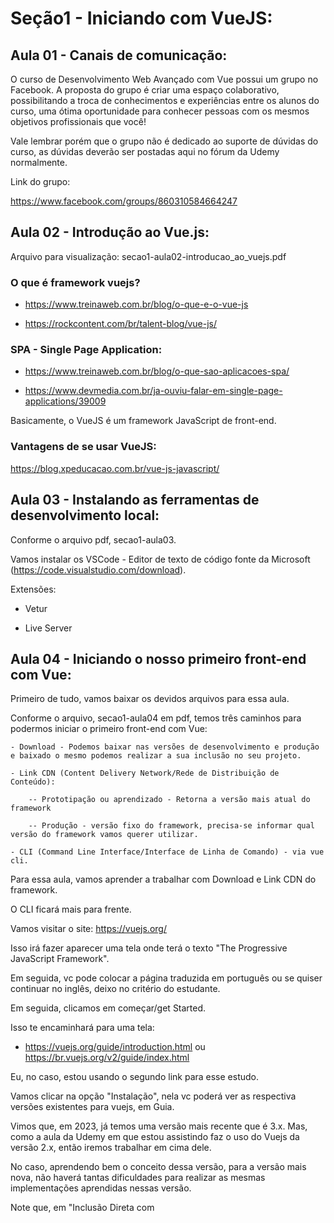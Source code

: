 # Seção1 - Iniciando com VueJS:

## Aula 01 - Canais de comunicação:
O curso de Desenvolvimento Web Avançado com Vue possui um grupo no Facebook. A proposta do grupo é criar uma espaço colaborativo, possibilitando a troca de conhecimentos e experiências entre os alunos do curso, uma ótima oportunidade para conhecer pessoas com os mesmos objetivos profissionais que você!

Vale lembrar porém que o grupo não é dedicado ao suporte de dúvidas do curso, as dúvidas deverão ser postadas aqui no fórum da Udemy normalmente.

Link do grupo: 

https://www.facebook.com/groups/860310584664247

## Aula 02 - Introdução ao Vue.js:
Arquivo para visualização: secao1-aula02-introducao_ao_vuejs.pdf

### O que é framework vuejs?

- https://www.treinaweb.com.br/blog/o-que-e-o-vue-js

- https://rockcontent.com/br/talent-blog/vue-js/
    
### SPA - Single Page Application:

- https://www.treinaweb.com.br/blog/o-que-sao-aplicacoes-spa/

- https://www.devmedia.com.br/ja-ouviu-falar-em-single-page-applications/39009

Basicamente, o VueJS é um framework JavaScript de front-end.

### Vantagens de se usar VueJS:
https://blog.xpeducacao.com.br/vue-js-javascript/

## Aula 03 - Instalando as ferramentas de desenvolvimento local:
Conforme o arquivo pdf, secao1-aula03.

Vamos instalar os VSCode - Editor de texto de código fonte da Microsoft (https://code.visualstudio.com/download).

Extensões:

- Vetur

- Live Server

## Aula 04 - Iniciando o nosso primeiro front-end com Vue:
Primeiro de tudo, vamos baixar os devidos arquivos para essa aula.

Conforme o arquivo, secao1-aula04 em pdf, temos três caminhos para podermos iniciar o primeiro front-end com Vue:

    - Download - Podemos baixar nas versões de desenvolvimento e produção e baixado o mesmo podemos realizar a sua inclusão no seu projeto.

    - Link CDN (Content Delivery Network/Rede de Distribuição de Conteúdo):

        -- Prototipação ou aprendizado - Retorna a versão mais atual do framework

        -- Produção - versão fixo do framework, precisa-se informar qual versão do framework vamos querer utilizar.

    - CLI (Command Line Interface/Interface de Linha de Comando) - via vue cli.

Para essa aula, vamos aprender a trabalhar com Download e Link CDN do framework.

O CLI ficará mais para frente.

Vamos visitar o site: https://vuejs.org/

Isso irá fazer aparecer uma tela onde terá o texto "The Progressive JavaScript Framework".

Em seguida, vc pode colocar a página traduzida em português ou se quiser continuar no inglês, deixo no critério do estudante.

Em seguida, clicamos em começar/get Started.

Isso te encaminhará para uma tela: 

- https://vuejs.org/guide/introduction.html ou https://br.vuejs.org/v2/guide/index.html

Eu, no caso, estou usando o segundo link para esse estudo.

Vamos clicar na opção "Instalação", nela vc poderá ver as respectiva versões existentes para vuejs, em Guia.

Vimos que, em 2023, já temos uma versão mais recente que é 3.x. 
Mas, como a aula da Udemy em que estou assistindo faz o uso do Vuejs da versão 2.x, então iremos trabalhar em cima dele.

No caso, aprendendo bem o conceito dessa versão, para a versão mais nova, não haverá tantas dificuldades para realizar as mesmas implementações aprendidas nessas versão.

Note que, em "Inclusão Direta com <script>" nela temos a opção de realizarmos o download com a devida instrução da mesma.

E logo em baixo disso, temos tbm a opção CDN.

Assim, vamos começar por fazer o download do desenvolvimento:

    - Versão Desenvolvedor

Isso irá baixar um arquivo vue.js.

Vamos trazer esse arquivo para esse repositório.

Vamos, agora, criar um diretório para começarmos a desenvolver, no caso o diretório secao1-VueJS.

Dentro desse diretório, vamos colocar o arquivo vue.js, que foi baixado.
Bom, já temos o framework pronto dentro desse arquivo vue.js.

Dentro desse diretório, vamos criar um novo arquivo index.html e coloquemos o seguinte.

    <!DOCTYPE html>
    <html lang="en">
    <head>
        <meta charset="UTF-8">
        <meta http-equiv="X-UA-Compatible" content="IE=edge">
        <meta name="viewport" content="width=device-width, initial-scale=1.0">
        <title>Document</title>
    </head>
    <body>

    </body>
    </html>

Um macete que podemos te falar, seria que basta digitar html que irá aparecer as opções de html's e vc escolhe :5 e dar o enter.

Agora, vamos implementar o vue.js para o nosso arquivo index.html, colocando o seguinte código no head.

    <head>
        <meta charset="UTF-8">
        <meta http-equiv="X-UA-Compatible" content="IE=edge">
        <meta name="viewport" content="width=device-width, initial-scale=1.0">
        <script src="./vue.js"></script>
        <title>Document</title>
    </head>

Vamos fazer um teste, colocando um texto Teste.

    <body>
        Teste
    </body>

Em seguida, vamos clicar com o botão direito do mouse sobre o arquivo index.html e escolher a opção "Open With Live Server", que vem graças à extensão Live Server que foi instalado em uma aula anterior.

Isso abrirá o seguinte link:

    http://127.0.0.1:5500/secao1-VueJS/index.html
    
Donde, o 127.0.0.1 indica o localhost e sendo aberto na porta 5500, cuja porta podemos ver pelo VSCode na parte inferior direito onde está escrito Port.

Com isso, vamos conseguir ver em real time, qualquer alteração que eu fizer no index.html, ao ser salvo, imediatamente, a alteração será exibida no broswer.

No caso, isso acaba sendo uma forma muito produtiva quando estivermos trabalhando com os testes de front-end.

Lembrando, que é fundamental utilizar o Live Server para possibilitar tais tipo de trabalho.

Para verificarmos se a aplicação front-end já está bem configurada, podemos ver via o navegador broswer abrindo o seu Console.

Nela, vamos colocar Vue e nisso será necessário aparecer a seguinte msg.

    ƒ Vue (options) {
        if (!(this instanceof Vue)
        ) {
        warn('Vue is a constructor and should be called with the `new` keyword');
        }
        this._init(options);
    }

Se apareceu essa msg, significa que o elemento Vue, está sendo reconhecido como objeto o que significa que o ambiente está pronto para realizamos as devidas implementações em Vue.

Agora, para usarmos o CDN, não tem segredo. No caso, criando o mesmo script como foi feito para a versão de download, será necessário realizar para o CDN tbm como o seguinte.

    <!DOCTYPE html>
    <html lang="en">
    <head>
        <meta charset="UTF-8">
        <meta http-equiv="X-UA-Compatible" content="IE=edge">
        <meta name="viewport" content="width=device-width, initial-scale=1.0">
        <!-- <script src="./vue.js"></script> -->
        <script src="https://cdn.jsdelivr.net/npm/vue@2.6.14/dist/vue.js"></script>
        <title>Document</title>
    </head>
    <body>
        Teste Live Server.
    </body>
    </html>

Mas, tome cuidado, isso pode ser que não seja compatível com a versão com que está sendo mostrado na aula de VueJS.

## Aula 05 - Primeiro App em Vue (instância de Vue e o double mustache):
Arquivo para uma exibição básica de como que funciona em instanciar Vue, muito parecido com JQuery: secao1-aula05, arquivo pdf.

Documentação para leitura: 

https://br.vuejs.org/v2/guide/syntax.html#Interpolacoes

O Objetivo primário de Vue é criar interfaces reativas por meio de componentes.

Como estamos falando de interfaces, então trabalharemos com elementos HTML's.

E como estamos falando reatividade e componentes, estamos falando de um conjunto de lógica de programação que possibilita isso e escrita em linguagem JavaScript.

Logo, no arquivo index.html, vamos implementar a instância do Vue no body via script, de forma análoga feita quando realizamos implementações do código JavaScript em html.

    <body>
        Teste Live Server

        <div id="app">

        </div>

        <script>

            options = {
                el: '#app' // '#' para selecionar por id | '.' para selecionar por class. Muito similar ao JQuery.
            }

            const vm = new Vue(options); // vm = ViewModel. O const vm está sendo atribuído o new Vue para possibilitar a recuperação dessa instância.

            console.log(vm);

        </script>

    </body>

Note que, como está sendo feito na explicação dentre as tags acima, no console.log que está sendo chamado acima, ao olharmos no Console, já é exibido a tal instância em forma de objeto.

Dentro desse objeto, percebe-se que já tem o elemento "el" indicando que está capturando a div com id app que havíamos definido acima.
Isso indica que já estamos conectando uma instância Vue com um elemento html em específico.

Feito isso, podemos definir mais atributos dentro dessa instância Vue que será aplicado no html.

    <body>
        <div id="app">
            {{ mensagem }}
        </div>

        <script>

            options = {
                el: '#app', // '#' para selecionar por id | '.' para selecionar por class. Muito similar ao JQuery.
                data: { // o data ela guarda variáveis/atributos reativos. Além disso, isso possibilita tbm exibir na div marcada pelo elemento, as variáveis/atributos em forma de mustache "{{}}", como está sendo feito para a variável, mensagem.
                    mensagem: 'Primeiro template controlado pelo Vue'
                }
            }

            const vm = new Vue(options); // vm = ViewModel. O const vm está sendo atribuído o new Vue para possibilitar a recuperação dessa instância.

            console.log(vm);

        </script>

    </body>

Note que, acima colocamos o elemento data, donde tem por funcionalidade, guardar as variáveis/atributos reativas e que será trabalhado acima dela.
E usamos o mustache "{{}}", para mostrarmos que é possível exibirmos as variáveis/atributos na div em que foi marcada, app.

Só que, o usual do cotidiano do Vue, é que ela não seja divido na forma como está expressa acima, em options e em seguida sendo chamado dentro dela.

Mas, sim, todo o objeto em que foi definido no option, ser definido diretamente dentro do new Vue.

    <body>
        <div id="app">
            {{ mensagem }}
        </div>

        <script>

            // options = {
            //     el: '#app', // '#' para selecionar por id | '.' para selecionar por class. Muito similar ao JQuery.
            //     data: { // o data ela guarda variáveis/atributos reativos. Além disso, isso possibilita tbm exibir na div marcada pelo elemento, as variáveis/atributos em forma de mustache "{{}}", como está sendo feito para a variável, mensagem.
            //         mensagem: 'Primeiro template controlado pelo Vue'
            //     }
            // }

            // const vm = new Vue(options); // vm = ViewModel. O const vm está sendo atribuído o new Vue para possibilitar a recuperação dessa instância.
            const vm = new Vue({
                el: '#app', // '#' para selecionar por id | '.' para selecionar por class. Muito similar ao JQuery.
                data: { // o data ela guarda variáveis/atributos reativos. Além disso, isso possibilita tbm exibir na div marcada pelo elemento, as variáveis/atributos em forma de mustache "{{}}", como está sendo feito para a variável, mensagem.
                    mensagem: 'Primeiro template controlado pelo Vue'
                }
            });

            // console.log(vm);

        </script>

    </body>

Nessa aula, o objetivo foi apenas apresentar a instância do Vue, o new Vue, e os dois atributos principais e que são fundamentais para a aplicação do Vue, o "el" e "data", e tbm o uso da mustache para podermos exibir as variáveis/atributos reativos no html, na div marcada pelo el.

## Aula 06 - Iniciando projetos Vue com o JSFiddle e ou Codepen:
Vamos apresentar dois dos principais editores de código voltado para front-end, JSFiddle e CodePen.

O CodePen eu já estou familiarizado, pois usei muito ela nas criações de telas usando vue no meu trabalho!

No caso, os links dos respectivos editores de códigos:

    - https://jsfiddle.net/

    - https://codepen.io/

No caso, vamos experimentar em usar o CodePen, já que estou acostumado.

Até agora, construímos os arquivos index.html e nela instanciamos o Vue, depois que temos realizado o download desse framework.

Note que, ao abrirmos o CodePen, a área de código, depois que vc clica no Start Coding, irá aparecer três áreas para codificação, HTML, CSS e JavaScript.

Como foi dito no início, esse editor de Código é voltado para front-end e o que se espera seria que ela suporte quaisquer framework voltado para front-end advinda do código JavaScript, mas claro precisamos especificar qual framework é clicando na engrenagem ao lado da tela JS, pois precisaríamos adicionar um script externo, que será aberto uma modal onde terá uma área "Add External Scripts/Pens", donde vc pode pesquisar qual framework vc queira usar, no nosso caso é Vue2.

Logo, o que se esperaria, seria que se jogarmos na parte de html a div com mustache que colocamos no index.html e no JavaScript, jogarmos o código que instancia o Vue, o que se espera é o mesmo resultado em que podemos ver pelo live server.

## Aula 07 - Explorando um pouco mais a propriedade data:
Conteúdo para leitura: 

https://br.vuejs.org/v2/guide/instance.html#Criando-a-Instancia-Vue

Nessa aula, vamos explorar mais à fundo a funcionalidade do atributo "data" da instância vue.

Enquanto o "el" ele funciona para ligar uma div com uma instância Vue, o data ela tem por definição, determinar, outras propriedades que será possível acessar por meio de templates strings.

No caso, como exemplo, podemos colocar inúmeras propriedades de várias tipos dentro de data.

Entenda que o data ela define as propriedades padrões que serão apresentadas no momento em que será acessado a tela e que podem ser dinamizadas.

No index.html, onde instanciamos o Vue, colocamos mais propriedade na data para mostrarmos o que é possível colocar nela.

    const vm = new Vue({
        el: '#app', // '#' para selecionar por id | '.' para selecionar por class. Muito similar ao JQuery.
        data: { // o data ela guarda variáveis/atributos reativos. Além disso, isso possibilita tbm exibir na div marcada pelo elemento, as variáveis/atributos em forma de mustache "{{}}", como está sendo feito para a variável, mensagem.
            mensagem: 'Primeiro template controlado pelo Vue', // String
            valorTotal: 150.47, // número
            logado: false, // booleano
            hobbies: [
                'Dormir',
                'Estudar Matemática',
                'Correr',
                'Assistir animes'
            ], // array
            perfil: {
                nome: 'Leonardo Takashi Teramatsu',
                site: 'https://github.com/HelloWounderworld',
                idade: 26,
                cursos: [
                    { 
                        nome: 'Revisão JavaScript - Master',
                        cargaHoraria: '146 horas'
                    },
                    { 
                        nome: 'Revisão Python - Master',
                        cargaHoraria: '150 horas' 
                    }
                ]
            }
        }
    });

Uma vez definido a propriedade no data, podemos acessar ela dentro da div em que o el está apontando usando a chave mustaches, "{{}}".

    <div id="app">
        {{ mensagem }} <br>
        Valor total: {{ valorTotal }}<br>
        Logado: {{ logado }}<br>
        Hobbie: {{ hobbie[0] }}<br>
        Perfil: {{ perfil }}
    </div>

Agora, note que, a propriedade "perfil" exibdo acima não ela exibe um objeto, porque ele é um objeto que tem dentro dele um objeto.

Para isso, precisamos especificar qual elemento dentro desse objeto estamos acessando.

    <div id="app">
        {{ mensagem }} <br>
        Valor total: {{ valorTotal }}<br>
        Logado: {{ logado }}<br>
        Hobbie: {{ hobbies[0] }}<br>
        Perfil: {{ perfil.site }}, {{perfil.cursos[0].nome}}
    </div>

O nome do método que aplicamos para exibir as propriedades definidas no data usando o mustache se chama interpolação.

Obs: Na leitura sobre da documentação sobre data, tenho aqui uma abordagem sobre o teste que realizei sobre o Object.freeze.

    <body>
        <div id="app">
            {{ mensagem }} <br>
            Valor total: {{ valorTotal }}<br>
            Logado: {{ logado }}<br>
            Hobbie: {{ hobbies[0] }}<br>
            Perfil: {{ perfil.site }}, {{perfil.cursos[0].nome}}<br>

            Objeto que não irá se alterar: {{ Gela.congela }}<br>
            <button @click="Gela.congela === 'Mudou'">De Bar para Mudar</button><br>
            Note que, vc pode clicar quantas vezes quiser no botão "De Bar para Mudar", que o "Bar" não muda de jeito nenhum para Mudar.
        </div>

        <script>

            // options = {
            //     el: '#app', // '#' para selecionar por id | '.' para selecionar por class. Muito similar ao JQuery.
            //     data: { // o data ela guarda variáveis/atributos reativos. Além disso, isso possibilita tbm exibir na div marcada pelo elemento, as variáveis/atributos em forma de mustache "{{}}", como está sendo feito para a variável, mensagem.
            //         mensagem: 'Primeiro template controlado pelo Vue'
            //     }
            // }

            // const vm = new Vue(options); // vm = ViewModel. O const vm está sendo atribuído o new Vue para possibilitar a recuperação dessa instância.

            var Congela = {
                congela: 'Bar'
            }
            Object.freeze(Congela)
            const vm = new Vue({
                el: '#app', // '#' para selecionar por id | '.' para selecionar por class. Muito similar ao JQuery.
                data: { // o data ela guarda variáveis/atributos reativos. Além disso, isso possibilita tbm exibir na div marcada pelo elemento, as variáveis/atributos em forma de mustache "{{}}", como está sendo feito para a variável, mensagem.
                    mensagem: 'Primeiro template controlado pelo Vue', // String
                    valorTotal: 150.47, // número
                    logado: false, // booleano
                    hobbies: [
                        'Dormir',
                        'Estudar Matemática',
                        'Correr',
                        'Assistir animes'
                    ], // array
                    perfil: {
                        nome: 'Leonardo Takashi Teramatsu',
                        site: 'https://github.com/HelloWounderworld',
                        idade: 26,
                        cursos: [
                            { 
                                nome: 'Revisão JavaScript - Master',
                                cargaHoraria: '146 horas'
                            },
                            { 
                                nome: 'Revisão Python - Master',
                                cargaHoraria: '150 horas' 
                            }
                        ]
                    },
                    Gela: Congela
                }
            });

            // console.log(vm);

        </script>

    </body>


## Aula 08 - Methods - Adicionando os nossos primeiros métodos a instância Vue:
Arquivo pdf visual: 

seca1-aula08

Documentação da leitura:

    - https://medium.com/vue-js-o-manual-definitivo/aprenda-a-executar-a%C3%A7%C3%B5es-em-resposta-a-manipula%C3%A7%C3%A3o-de-eventos-m%C3%A9todos-no-vue-js-2-0-b15f0114371f#:~:text=Um%20m%C3%A9todo%20Vue%20%C3%A9%20uma%20fun%C3%A7%C3%A3o%20associada%20%C3%A0%20inst%C3%A2ncia%20Vue.&text=Os%20m%C3%A9todos%20s%C3%A3o%20especialmente%20%C3%BAteis,um%20elemento%20para%20manipular%20eventos.

    - https://br.vuejs.org/v2/guide/instance.html#Criando-a-Instancia-Vue

    - https://br.vuejs.org/v2/api/#methods

    - https://br.vuejs.org/v2/api/#Propriedades-de-Instancia

Vamos adicionar métodos na instância vue. No caso, o atributo que iremos aprender a mexer é "methods", de método.

Primeiro, vamos criar um diretório para guardar as coisas que temos feito até agora que aborda sobre o atributo data.

Criamos um diretório Aula01-07-el-data-mustache e dentro dela mandamos uma cópia do index.html.

Não se esqueça de atualizar o script em que está sendo feito a chamada vue.js.

    <script src="./../vue.js"></script>

Agora, vamos trabalhar em cima do index.html.
No caso, vamos acrescentar o atributo methods e nela definir uma função somar.

    <script>

        const vm = new Vue({
            el: '#app', // '#' para selecionar por id | '.' para selecionar por class. Muito similar ao JQuery.
            data: {},
            methods: {
                somar() {
                    
                }
            }
        });

    </script>

Note que, definido a função abaixo, ao realizarmos o mustache de forma típica para data

    <div id="app">
        {{ somar }}
    </div>

    <script>

        const vm = new Vue({
            el: '#app', // '#' para selecionar por id | '.' para selecionar por class. Muito similar ao JQuery.
            data: {},
            methods: {
                //somar: function somar() {
                    //return 4 + 2
                //}, // Forma alternativa de executar a função somar usando a sintaxe JavaScript.
                somar() {
                    return 4 + 2
                }
            }
        });

    </script>

Aparecerá a seguinte msg no broswer.

    function () { [native code] }

Para que seja possível executar um método é o mesmo como executamos as funções JavaScript ou Python, usando "()".

No caso, o somar ficaria "somar()" dentro do mustache.

    <div id="app">
        {{ somar() }}
    </div>

Podemos, tbm, chamar uma função anônima como seguinte.

    <div id="app">
        {{ somar() }}<br>
        {{ subtrair() }}
    </div>

    <script>

        const vm = new Vue({
            el: '#app', // '#' para selecionar por id | '.' para selecionar por class. Muito similar ao JQuery.
            data: {},
            methods: {
                //somar: function somar() {
                    //return 4 + 2
                //}, // Forma alternativa de executar a função somar usando a sintaxe JAvaScript.
                somar() {
                    return 4 + 2
                },
                subtrair: function() {
                    return 4 - 2
                }
            }
        });

    </script>

Ainda assim, tudo estará funcionando de forma correta.

Temos uma terceira forma de abordar as funções do método que é usando o arrow function.

    <div id="app">
        {{ somar() }}<br>
        {{ subtrair() }}<br>
        {{ multiplicar() }}
    </div>

    <script>

        const vm = new Vue({
            el: '#app', // '#' para selecionar por id | '.' para selecionar por class. Muito similar ao JQuery.
            data: {},
            methods: {
                //somar: function somar() {
                    //return 4 + 2
                //}, // Forma alternativa de executar a função somar usando a sintaxe JAvaScript.
                somar() {
                    return 4 + 2
                },
                subtrair: function() { //anônima
                    return 4 - 2
                },
                multiplicar: () => { // Arrow function
                    return 4 * 2
                }
            }
        });

    </script>

Agora, a forma mais enxuta de definir uma função seria o formato como está sendo executado o somar.

Vamos criar um método dividir com essa forma tbm.

    <div id="app">
        {{ somar() }}<br>
        {{ subtrair() }}<br>
        {{ multiplicar() }}<br>
        {{ dividir() }}
    </div>

    <script>

        const vm = new Vue({
            el: '#app', // '#' para selecionar por id | '.' para selecionar por class. Muito similar ao JQuery.
            data: {},
            methods: {
                //somar: function somar() {
                    //return 4 + 2
                //}, // Forma alternativa de executar a função somar usando a sintaxe JAvaScript.
                somar() { // forma mais enxuta de definir os pares de chaves/valor
                    return 4 + 2
                },
                subtrair: function() { //anônima
                    return 4 - 2
                },
                multiplicar: () => { // Arrow function
                    return 4 * 2
                },
                dividir() {
                    return 4 / 2
                }
            }
        });

    </script>

Basicamente, a forma mais enxuta está fazendo a referência à forma alternativa de somar que temos acima, em JavaScript.

Ou seja, ela só está definindo o nome da função com o mesmo nome em que é chamado dentro da função.

Mas, assim como foi visto nos outros exemplos da forma como definimos o método, sempre que formos executar um método que definimos, terá que ser chamado o nome do método e não o nome em que vai dentro da função, como podemos ver.

    <div id="app">
        {{ somar() }}<br>
        {{ subtrair() }}<br>
        {{ multiplicar() }}<br>
        {{ dividir() }}<br>
        {{ numeroAleatorio() }}
    </div>

    <script>

        const vm = new Vue({
            el: '#app', // '#' para selecionar por id | '.' para selecionar por class. Muito similar ao JQuery.
            data: {},
            methods: {
                //somar: function somar() {
                    //return 4 + 2
                //}, // Forma alternativa de executar a função somar usando a sintaxe JAvaScript.
                somar() { // forma mais enxuta de definir os pares de chaves/valor
                    return 4 + 2
                },
                subtrair: function() { //anônima
                    return 4 - 2
                },
                multiplicar: () => { // Arrow function
                    return 4 * 2
                },
                dividir() {
                    return 4 / 2
                },
                numeroAleatorio: function numero() {
                    return Math.random()
                }
            }
        });

    </script>

Acima, o método, numeroAleatorio, definido tem como função dentro dela definido com o nome numero.

Mas, para executar esse método devemos chamar pelo nome numeroAleatorio, e não o "numero".

## Aula 09 - Methods - Recuperando atributos do data:
Arquivo pdf para visualizaçao: 

secao1-aula09

Documentação para leitura na parte de ciclo de vida da instância:

    - https://br.vuejs.org/v2/guide/instance.html

Nessa aula, vamos aprender a como recuperar os atributos do data dentro do methods.

Logo, começamos, primeiro, por definir alguns atributos no data e tirarmos o método criado numeroAleatorio. 

    <div id="app">
        {{ somar() }}<br>
        {{ subtrair() }}<br>
        {{ multiplicar() }}<br>
        {{ dividir() }}
    </div>

    <script>

        const vm = new Vue({
            el: '#app', // '#' para selecionar por id | '.' para selecionar por class. Muito similar ao JQuery.
            data: {
                n1: 10,
                n2: 5
            },
            methods: {
                //somar: function somar() {
                    //return 4 + 2
                //}, // Forma alternativa de executar a função somar usando a sintaxe JAvaScript.
                somar() { // forma mais enxuta de definir os pares de chaves/valor
                    return 4 + 2
                },
                subtrair: function() { //anônima
                    return 4 - 2
                },
                multiplicar: () => { // Arrow function
                    return 4 * 2
                },
                dividir() {
                    return 4 / 2
                }
            }
        });

    </script>

Agora, para termos o acesso aos atributos definidos dentro do data para o methods, vamos usar um operador "this".

    <div id="app">
        {{ somar() }}<br>
        {{ subtrair() }}<br>
        {{ multiplicar() }}<br>
        {{ dividir() }}
    </div>

    <script>

        const vm = new Vue({
            el: '#app', // '#' para selecionar por id | '.' para selecionar por class. Muito similar ao JQuery.
            data: {
                n1: 10,
                n2: 5
            },
            methods: {
                //somar: function somar() {
                    //return 4 + 2
                //}, // Forma alternativa de executar a função somar usando a sintaxe JAvaScript.
                somar() { // forma mais enxuta de definir os pares de chaves/valor
                    return this.n1 + this.n2
                },
                subtrair: function() { //anônima
                    return this.n1 - this.n2
                },
                multiplicar: () => { // Arrow function
                    return this.n1 * this.n2
                },
                dividir() {
                    return this.n1 / this.n2
                }
            }
        });

    </script>

Repara que somente no método multiplicar retornou "NaN" (Not a Number), como podemos ver

    15
    5
    NaN
    2

Isso é devido por conta desse método ser um arrow function, devido ao contexto léxico.

## Aula 10 - Methods - O contexto léxico das arrow functions e o conflito de nomes:
Vimos que na aula anterior, as arrow functions temos alguns problemas de contexto léxico para se usar como método, vide o método "multiplicar" criado via arrow function e quando foi recuperado os atributos definidos no data dentro essas arrow functions, ocorreu como resultado "NaN".

Vamos tentar entender melhor a respeito. Para isso, damos um console log dentro desse método multiplicar para vermos o que lhe é retornado.

    const vm = new Vue({
        el: '#app', // '#' para selecionar por id | '.' para selecionar por class. Muito similar ao JQuery.
        data: {
            n1: 10,
            n2: 5
        },
        methods: {
            //somar: function somar() {
                //return 4 + 2
            //}, // Forma alternativa de executar a função somar usando a sintaxe JAvaScript.
            somar() { // forma mais enxuta de definir os pares de chaves/valor
                return this.n1 + this.n2
            },
            subtrair: function() { //anônima
                return this.n1 - this.n2
            },
            multiplicar: () => { // Arrow function
                console.log(this)
                return this.n1 * this.n2 // contexto léxico
            },
            dividir() {
                return this.n1 / this.n2
            }
        }
    });

Rodando o index.html, via Live Server, no broswer e analisamos o console, nela será exibido um conteúdo parecido como o seguinte.

    Window {window: Window, self: Window, document: document, name: '', location: Location, …}

No caso, o que isso significa?

Significa que o operador "this" não faz referência à instância de Vue, mas sim no Window, ou seja, o objeto global do navegador.

No caso, o que significa o problema léxico que está acontecendo na arrow function, seria que dentro dela o this.n1 e this.n2 não existe no escopo global Window. Diferentemente na outras formas de escrita dos métodos, sem ser a arrow function.

Por exemplo, se pegarmos o método enxuto, dividir, e darmos o console.log para o mesmo operador this dentro dele.

    const vm = new Vue({
        el: '#app', // '#' para selecionar por id | '.' para selecionar por class. Muito similar ao JQuery.
        data: {
            n1: 10,
            n2: 5
        },
        methods: {
            //somar: function somar() {
                //return 4 + 2
            //}, // Forma alternativa de executar a função somar usando a sintaxe JAvaScript.
            somar() { // forma mais enxuta de definir os pares de chaves/valor
                return this.n1 + this.n2
            },
            subtrair: function() { //anônima
                return this.n1 - this.n2
            },
            multiplicar: () => { // Arrow function
                console.log(this)
                return this.n1 * this.n2 // contexto léxico
            },
            dividir() {
                console.log(this)
                return this.n1 / this.n2
            }
        }
    });

Será devolvido a seguinte msg pelo console.

    Vue {_uid: 0, _isVue: true, $options: {…}, _renderProxy: Proxy, _self: Vue, …}

Ou seja, o que indica que, diferente do arrow function, as outras formas de definir a função método, o escopo em que o this ele observa está dentro da instância Vue.

Exametamente, por conta desse comportamento que as arrow functions não são indicadas para criarmos os métodos.

Para se aprofundar um pouco mais no conceito de problemas léxicos atrelado à arrow function siga o seguinte link:

- https://www.freecodecamp.org/news/learn-es6-the-dope-way-part-ii-arrow-functions-and-the-this-keyword-381ac7a32881/

Mas temos uma forma de burlar ou aproveitar esse comportamento da arrow function. No caso, vimos que definir um método via arrow function, não é tão eficaz por conta dela apontar para o escopo global Window, em vez do escopo da instância Vue. Mas, agora, se definirmos uma arrow function dentro do método, que foi definido de forma usual? Para qual escopo essa arrow function estaria apontando?

    const vm = new Vue({
        el: '#app', // '#' para selecionar por id | '.' para selecionar por class. Muito similar ao JQuery.
        data: {
            n1: 10,
            n2: 5
        },
        methods: {
            //somar: function somar() {
                //return 4 + 2
            //}, // Forma alternativa de executar a função somar usando a sintaxe JAvaScript.
            somar() { // forma mais enxuta de definir os pares de chaves/valor
                return this.n1 + this.n2
            },
            subtrair: function() { //anônima
                return this.n1 - this.n2
            },
            multiplicar: () => { // Arrow function
                console.log(this)
                return this.n1 * this.n2 // contexto léxico
            },
            dividir() {
                let f = () => {
                    return 'Teste';
                }
                console.log(f())
                console.log(this)
                return this.n1 / this.n2
            }
        }
    });

Note que, no método dividir definimos uma arrow function dentro dela e damos o console.log sobre essa arrow function que definimos.

Como resultado disso, o retorno que o console.log deu foi exatamente

    Teste

Ou seja, note que, essa arrow function não está apontando para o escopo global, Window, mas, sim, ela está apontando ao escopo do método dividir que foi definido. Para reforçar mais ainda essa afirmação, como uma prova definitiva, bastaria dar um console.log para o operador this dentro dessa arrow function para verificarmos em qual escopo ela está apontando.

    const vm = new Vue({
        el: '#app', // '#' para selecionar por id | '.' para selecionar por class. Muito similar ao JQuery.
        data: {
            n1: 10,
            n2: 5
        },
        methods: {
            //somar: function somar() {
                //return 4 + 2
            //}, // Forma alternativa de executar a função somar usando a sintaxe JAvaScript.
            somar() { // forma mais enxuta de definir os pares de chaves/valor
                return this.n1 + this.n2
            },
            subtrair: function() { //anônima
                return this.n1 - this.n2
            },
            multiplicar: () => { // Arrow function
                console.log(this)
                return this.n1 * this.n2 // contexto léxico
            },
            dividir() {
                let f = () => {
                    console.log('Dentro do f: ', this)
                    return 'Teste';
                }
                console.log(f())
                console.log(this)
                return this.n1 / this.n2
            }
        }
    });

No caso, o que é devolvido no console.log seria o seguinte.

    Dentro do f:  Vue {_uid: 0, _isVue: true, $options: {…}, _renderProxy: Proxy, _self: Vue, …}

Ou seja, note que, o escopo em que essa arrow function está dentro da instância Vue, pois ela está recuperando o escopo da função.

Agora, um outro detalhe que devemos nos atentar seria sobre as nomenclaturas que atribuímos. No caso, procure não definir nos atributos data o mesmo nome para os métodos em que será definido, e vice-versa.

Por exemplo, vamos definir o seguinte para verificarmos que tipo de erro é devolvido no console.

    const vm = new Vue({
        el: '#app', // '#' para selecionar por id | '.' para selecionar por class. Muito similar ao JQuery.
        data: {
            n1: 10,
            n2: 5,
            somar: 'teste'
        },
        methods: {
            //somar: function somar() {
                //return 4 + 2
            //}, // Forma alternativa de executar a função somar usando a sintaxe JAvaScript.
            somar() { // forma mais enxuta de definir os pares de chaves/valor
                return this.n1 + this.n2
            },
            subtrair: function() { //anônima
                return this.n1 - this.n2
            },
            multiplicar: () => { // Arrow function
                console.log(this)
                return this.n1 * this.n2 // contexto léxico
            },
            dividir() {
                return this.n1 / this.n2
            }
        }
    });

Se olharmos no console, será devolvido o seguinte.

    vue.js:634 [Vue warn]: Method "somar" has already been defined as a data property.

    vue.js:634 [Vue warn]: Error in render: "TypeError: somar is not a function"

    TypeError: somar is not a function
    at Proxy.eval (eval at createFunction (vue.js:11649:14), <anonymous>:3:69)

Retiremos apenas o atributo somar, definido em data.

     const vm = new Vue({
        el: '#app', // '#' para selecionar por id | '.' para selecionar por class. Muito similar ao JQuery.
        data: {
            n1: 10,
            n2: 5
        },
        methods: {
            //somar: function somar() {
                //return 4 + 2
            //}, // Forma alternativa de executar a função somar usando a sintaxe JAvaScript.
            somar() { // forma mais enxuta de definir os pares de chaves/valor
                return this.n1 + this.n2
            },
            subtrair: function() { //anônima
                return this.n1 - this.n2
            },
            multiplicar: () => { // Arrow function
                return this.n1 * this.n2 // contexto léxico
            },
            dividir() {
                return this.n1 / this.n2
            }
        }
    });

## Aula 11 - Diretiva v-bind - Realizando o bind de atributos de tags HTML:
Documentação para leitura:

    https://br.vuejs.org/v2/guide/syntax.html#Diretivas

No caso, vamos aprender a utilizar as diretivas. Existem vários tipos de diretivas. Nessa aula, vamos aprender a usar uma delas, a diretiva v-bind.

Antes de partirmos para o conteúdo, vamos deixar salvo os feitos de até a aula 10. No caso, criamos um diretório, Aula08-10-methods-lexical-context, e dentro dela salvamos uma cópia do index.html no formato em que se encontra no momento. E não se esqueça de arrumar o nível em que estamos importando o arquivo vue.js nos scripts.

    <script src="./../vue.js"></script>

Para melhor compreensão de como isso funciona, vamos ter que utilizar das tags HTML (as diretivas são aplicáveis somente para as tags html). No caso, em index.html, realizamos o seguinte.

    <div id="app">
        <a href="{{ site }}">Site</a>
        <p>Entendendo a diretiva v-bind</p>
        <input type="text">
        <input type="checkbox">
    </div>

    <script>

        const vm = new Vue({
            el: '#app', // '#' para selecionar por id | '.' para selecionar por class. Muito similar ao JQuery.
            data: {
                site: 'https://github.com/HelloWounderworld'
            },
            methods: {}
        });

    </script>

Note que, no formato como está acima, usando a interpolação, ao olharmos pelo console inspecionando o local em que estou chamando o site em que estou definindo, não irá aparecer o site do meu portifólio github.

    <a href="{{ site }}">Site</a>

Seria exatamente por conta disso que a diretiva v-bind é útil, pois ao colocarmos na seguinte forma, sem o mustache

     <div id="app">
        <a v-bind:href="site">Site</a>
        <p>Entendendo a diretiva v-bind</p>
        <input type="text">
        <input type="checkbox">
    </div>

E inspecionando a tag "a" para verificarmos o que é devolvido, conseguirmos ver o seguinte

    <a href="https://github.com/HelloWounderworld">Site</a>

Ou seja, a tag 'a' no href, está reconhecendo o conteúdo que foi definido dentro do atributo site em data.

Logo, sempre que for necessário em realizar uma atribuição de valores em atributos de elementos html, precisamos usar a diretiva v-bind para possibilitar o reconhecimento do atributo em que foi definido dentro da instância Vue, no data.

Essa diretiva v-bind, pode ser usado até para classes tbm. No caso, se definirmos o seguinte, veremos que o que atribuímos de valor no atributo cor está sendo aplicado no elemento atributo do html, p

    <div id="app">
        <a v-bind:href="site">Site</a>
        <p v-bind:class="cor">Entendendo a diretiva v-bind</p>
        <input type="text">
        <input type="checkbox">
    </div>

    <script>

        const vm = new Vue({
            el: '#app', // '#' para selecionar por id | '.' para selecionar por class. Muito similar ao JQuery.
            data: {
                site: 'https://github.com/HelloWounderworld',
                cor: 'vermelho'
            },
            methods: {}
        });

    </script>

Ao inspecionarmos a tag "p" vamos ver que, de fato, a classe está reconhecendo o que aparece na cor.

    <p class="vermelho">Entendendo a diretiva v-bind</p>

Assim, podemos definir essa classe no style para realmente aplicarmos o tal valor.

    <head>
        <meta charset="UTF-8">
        <meta http-equiv="X-UA-Compatible" content="IE=edge">
        <meta name="viewport" content="width=device-width, initial-scale=1.0">
        <script src="./vue.js"></script>
        <!-- <script src="https://cdn.jsdelivr.net/npm/vue@2.6.14/dist/vue.js"></script> -->
        <title>Document</title>
        <style>
            .vermelho {
                color: red;
            }
        </style>
    </head>
    <body>
        <div id="app">
            <a v-bind:href="site">Site</a>
            <p v-bind:class="cor">Entendendo a diretiva v-bind</p>
            <input type="text">
            <input type="checkbox">
        </div>

        <script>

            const vm = new Vue({
                el: '#app', // '#' para selecionar por id | '.' para selecionar por class. Muito similar ao JQuery.
                data: {
                    site: 'https://github.com/HelloWounderworld',
                    cor: 'vermelho'
                },
                methods: {}
            });

        </script>

    </body>

Note que, o que isso nos dá como um recurso interessante? Como o atributo color em que definimos no data podemos recuperar ela nos métodos, podemos personalizar a tela alternando em diferentes classes perante às reatividades em que ocorrer por parte do usuário.

    <div id="app">
        <a v-bind:href="site">Site</a>
        <button @click="alternar()">Alternando a cor</button>
        <p v-bind:class="cor">Entendendo a diretiva v-bind</p>
        <input type="text">
        <input type="checkbox">
    </div>

    <script>

        const vm = new Vue({
            el: '#app', // '#' para selecionar por id | '.' para selecionar por class. Muito similar ao JQuery.
            data: {
                site: 'https://github.com/HelloWounderworld',
                cor: 'vermelho'
            },
            methods: {
                alternar() {
                    if (this.cor === 'vermelho') {
                        this.cor = 'verde'
                    } else {
                        this.cor = 'vermelho'
                    }
                }
            }
        });

    </script>

É só um mero exemplo inicial. No caso, vamos ver que podemos iterar as classes com v-for, ou até mesmo manipular os valores das classes dentro dos métodos tbm.

Outro exemplos para praticarmos seria usando o atributo placeholder que podemos colocar no input.

    <div id="app">
        <a v-bind:href="site">Site</a>
        <p v-bind:class="cor">Entendendo a diretiva v-bind</p>
        <input type="text" v-bind:placeholder="InstrucaoDePreenchimento">
        <input type="checkbox">
    </div>

    <script>

        const vm = new Vue({
            el: '#app', // '#' para selecionar por id | '.' para selecionar por class. Muito similar ao JQuery.
            data: {
                site: 'https://github.com/HelloWounderworld',
                cor: 'vermelho',
                InstrucaoDePreenchimento: 'Placeholder - Diretiva v-bind'
            },
            methods: {}
        });

    </script>

Ou seja, podemos usar a diretiva v-bind até para placeholder tbm. 

### Obs: 
Reforço em dar uma lida mais à fundo sobre essa diretiva e explorar mais ainda sobre, pois, não somente a diretiva v-bind, as diretivas no geral, são ferramentas poderosíssimas para os recursos de front-end.

E não para por aí, na mesma tag, podemos aplicar mais as diretivas v-binds para outros atributos que podem ser usados na mesma tag html.

    <div id="app">
        <a v-bind:href="site">Site</a>
        <p v-bind:class="cor">Entendendo a diretiva v-bind</p>
        <input type="text" v-bind:placeholder="InstrucaoDePreenchimento" v-bind:value="valor">
        <input type="checkbox">
    </div>

    <script>

        const vm = new Vue({
            el: '#app', // '#' para selecionar por id | '.' para selecionar por class. Muito similar ao JQuery.
            data: {
                site: 'https://github.com/HelloWounderworld',
                cor: 'vermelho',
                InstrucaoDePreenchimento: 'Placeholder - Diretiva v-bind',
                valor: 'Entendendo a diretiva v-bind'
            },
            methods: {}
        });

    </script>

Com isso, podemos ver aqui que, na mesma tag html, usamos um outro v-bind, donde definimos o atributo valor em data e, pelo recurso value e v-bind aplicados, conseguimos definir um valor padrão de entrada na tag input do html.

Note que, na outra tag html, onde tem o checkbox, temos um atributo checked, que colocado nessa tag, por padrão, ela fica sinalizada.

    <div id="app">
        <a v-bind:href="site">Site</a>
        <p v-bind:class="cor">Entendendo a diretiva v-bind</p>
        <input type="text" v-bind:placeholder="InstrucaoDePreenchimento" v-bind:value="valor">
        <input type="checkbox" checked>
    </div>

Mas podemos, tbm, aplicar a diretiva v-bind sobre esse atributo html tbm.

    <div id="app">
        <a v-bind:href="site">Site</a>
        <p v-bind:class="cor">Entendendo a diretiva v-bind</p>
        <input type="text" v-bind:placeholder="InstrucaoDePreenchimento" v-bind:value="valor">
        <input type="checkbox" v-bind:checked="check">
    </div>

    <script>

        const vm = new Vue({
            el: '#app', // '#' para selecionar por id | '.' para selecionar por class. Muito similar ao JQuery.
            data: {
                site: 'https://github.com/HelloWounderworld',
                cor: 'vermelho',
                InstrucaoDePreenchimento: 'Placeholder - Diretiva v-bind',
                valor: 'Entendendo a diretiva v-bind',
                check: false
            },
            methods: {}
        });

    </script>

Repara que no atributo check que foi definido em data, podemos ficar alternando entre true e false para verificarmos que o checkbox fica alternando entre marcado e desmarcado.

## Aula 12 - Diretiva v-bind - Sintaxe sugar e a sobreposição/encademamento de valores:
Documentação para leitura:

    https://br.vuejs.org/v2/guide/syntax.html#Abreviacoes

Dando continuidade sobre a diretiva v-bind, vamos ver sobre a sintaxe sugar e a sobreposição e encadeamento de valores.

No caso, a sintaxe suar é só um modo elegante de dizer na forma mais enxuta em que vc pode usar a diretiva v-bind. No caso, a sua forma seria, em vez de colocar "v-bind:", somente ":".

    <div id="app">
        <a :href="site">Site</a>
        <p :class="cor">Entendendo a diretiva v-bind</p>
        <input type="text" :placeholder="InstrucaoDePreenchimento" :value="valor">
        <input type="checkbox" :checked="check">
    </div>

Note que, ao rodarmos o index.html, com Live Server, o código acima, ainda tudo estará funcionando como deveria.

Além disso, temos a sobreposição dos valores de atributos. No caso, um exemplo que temos seria o seguinte

     <a :href="site" href="">Site</a>

Nesse exemplo, que foi aplicado no inde.html, podemos ver que temos duas href e se inspecionarmos qual delas está sendo contada, vc verá que o href vazio que está no lado direito está sendo contado. Ou seja, basicamente, a ordem de prioridade, quando há uma sobreposição de dois atributos iguais sendo usado na mesma tag html, é de direita para esquerda. Como podemos ver acima, o href vazio está tendo mais prioridade para ser considerado do que o href com o v-bind enxuto.

Para verificar isso mais nitidamente, bastaríamos trocar a ordem como segue

    <a href="www.google.com.br" :href="site">Site</a>

Agora, ao inspercionarmos novamente essa tag pelo broswer, veremos que agora o link que será exibido será o que foi definido no atributo site em data, em vez do "www.google.com.br".

Por isso, o que queremos explicar com a sobreposição seria para ficar mais atento, pois existirão cenários em que isso estará acontecendo e a pessoa não ciente disso, poderá se confundir durante a análise do código.

Além da sobreposição, temos o recurso bem curioso chamado encadeamento dos valores. No caso, quando estamos trabalhando com as propriedades de classes, para quem já estudou HTML e CSS, sabemos que em uma dada classe, podemos colocar várias classes, class="c1 c2 c3 c4 ...".

Eventualmente, pode ser que no seu template o elemento html em questão carregue por padrão, de modo estático, uma classe que não a classe que está sendo encaminhado. Como por exemplo

    <p :class="cor" class="negrito">Entendendo a diretiva v-bind</p>

Note que, nesse tipo de cenário, ao inspecionarmos essa tag, vamos ver que as duas classes, automaticamente, foram encadeados.

    <p class="negrito vermelho">Entendendo a diretiva v-bind</p>

No caso, para class, essa regra de sobreposição não se aplica, mas, sim, a de encadeamento. E, por padrão, a classe que ficará na esquerda será sempre as classes que não terá nenhum v-bind, caso haver duas classes em que tenha uma com v-bind ou não, como podemos ver o seguinte.

    <p class="negrito" :class="cor">Entendendo a diretiva v-bind</p>

    <p :class="cor" class="negrito">Entendendo a diretiva v-bind</p>

Independente das duas alternativas acima, ao inspecionarmos, será retornado

    <p class="negrito vermelho">Entendendo a diretiva v-bind</p>

Como um exemplo, podemos definir essa classe negrito para verificarmos a tal ação.

    <head>
        <meta charset="UTF-8">
        <meta http-equiv="X-UA-Compatible" content="IE=edge">
        <meta name="viewport" content="width=device-width, initial-scale=1.0">
        <script src="./vue.js"></script>
        <!-- <script src="https://cdn.jsdelivr.net/npm/vue@2.6.14/dist/vue.js"></script> -->
        <title>Document</title>
        <style>
            .vermelho {
                color: red;
            }
            .negrito {
                font-weight: bold;
            }
        </style>
    </head>
    <body>
        <div id="app">
            <a :href="site">Site</a>
            <p class="negrito" :class="cor">Entendendo a diretiva v-bind</p>
            <input type="text" :placeholder="InstrucaoDePreenchimento" :value="valor">
            <input type="checkbox" :checked="check">
        </div>

        <script>

            const vm = new Vue({
                el: '#app', // '#' para selecionar por id | '.' para selecionar por class. Muito similar ao JQuery.
                data: {
                    site: 'https://github.com/HelloWounderworld',
                    cor: 'vermelho',
                    InstrucaoDePreenchimento: 'Placeholder - Diretiva v-bind',
                    valor: 'Entendendo a diretiva v-bind',
                    check: true
                },
                methods: {}
            });

        </script>

    </body>

## Aula 13 - Utilizando expressões no data binding:
Documentação para leitura:

    https://br.vuejs.org/v2/guide/syntax.html#Texto

    https://v1.vuejs.org/guide/syntax.html

Arquivo pdf visual:

    secao1-aula13

Antes de prosseguirmos para aula, vamos criar um diretório, Aula11-12-Diretiva-v-bind e nela salvar os feitos de index.html de até agora sem que esqueçamos de configurar o nível certo para o script.

Até agora vimos dois tipos de data binding, Mustache e v-bind.

Agora, vamos mostrar que nos dois casos acima, podemos escrever expressões.

Para isso, vamos realizar a seguinte modificação no index.html.

    <div id="app">
        {{ messagem }}
        <input :value="mensagem">
    </div>

    <script>

        const vm = new Vue({
            el: '#app', // '#' para selecionar por id | '.' para selecionar por class. Muito similar ao JQuery.
            data: {
                mensagem: 'Expressão'
            },
            methods: {}
        });

    </script>

No caso, o que são expressões?

As expressões são instruções que podem ser calculadas dentro de binds.

No caso, quando realizamos a seguinte conta simples tanto em mustache quanto no atributo com v-bind

    <div id="app">
        {{ 2 + 2 }}
        <input :value="2 + 2">
    </div>

Isso será processado sem problema nenhum.

Um outro exemplo de expressão muito utilizado seria o condicional tenário, como seguinte

    <head>
        <meta charset="UTF-8">
        <meta http-equiv="X-UA-Compatible" content="IE=edge">
        <meta name="viewport" content="width=device-width, initial-scale=1.0">
        <script src="./vue.js"></script>
        <!-- <script src="https://cdn.jsdelivr.net/npm/vue@2.6.14/dist/vue.js"></script> -->
        <title>Document</title>
        <style>
            .vermelho {
                background-color: red;
            }
            .azul {
                background-color: blue;
            }
        </style>
    </head>
    <body>
        <div id="app">
            {{ 2 + 2 }}
            <input :value="2 + 2" :class="1 == 1 ? 'vermelho' : estilo">
        </div>

        <script>

            const vm = new Vue({
                el: '#app', // '#' para selecionar por id | '.' para selecionar por class. Muito similar ao JQuery.
                data: {
                    mensagem: 'Expressão',
                    estilo: 'azul'
                },
                methods: {}
            });

        </script>

    </body>

Note que, na tag input temos a classe com bind em que está sendo aplicado a condicional terminário. No caso, a estrutura

    (condição) ? (se for verdade) : (caso contrário)

Seria se a condiçã está ou não satisfazendo um verdadeiro ou falso.

Para testarmos isso, podemos ficar alternando entre "1 == 1" e "1 == 2", que a cor da caixa input ficará alternando entre vermelho e azul conforme foi definido acima.

Assim, a expressão, condicional ternário, que apresentamos acima é um tipo que podemos usar tanto no Mustache quanto e qualquer diretiva.

Além disso, podemos colocar diretamente um valor booleano.

    <div id="app">
        {{ 2 + 2 }}
        <input :value="2 + 2" :class="teste ? 'vermelho' : estilo">
    </div>

    <script>

        const vm = new Vue({
            el: '#app', // '#' para selecionar por id | '.' para selecionar por class. Muito similar ao JQuery.
            data: {
                mensagem: 'Expressão',
                estilo: 'azul',
                teste: false
            },
            methods: {}
        });

    </script>

no lugar de "1 == 1" chamamos o atributo teste que definimos em data e que ela tem um valor booleano. Se ficarmos alternando entre true e false, veremos que a cor do input irá ficar alternando conforme o que foi definido.

Podemos, também, realizar cálculos mais complexos dentro de Mustache, acessar o atributo length, aplicar os métodos

    <div id="app">
        {{ (2 + 2) / 4 }}
        <input :value="2 + 2" :class="teste ? 'vermelho' : estilo">
    </div>

    <div id="app">
        {{ mensagem.length}}
        <input :value="2 + 2" :class="teste ? 'vermelho' : estilo">
    </div>

    <div id="app">
        {{ mensagem.substr(0,3)}}
        <input :value="2 + 2" :class="teste ? 'vermelho' : estilo">
    </div>

Entre outros.

Agora, o que não podemos usar dentro das Mustaches?

São instruções, por exemplo, os ifs, ou de forma mais direta, bloco de códigos mais complexos. Ou seja, somente expressões mais simples, podemos utilizar dentro das mustaches.

## Aula 14 - Diretiva v-on - Manipulando eventos:
Documentação para leitura:

    https://br.vuejs.org/v2/guide/syntax.html#Parametros

    https://br.vuejs.org/v2/guide/events.html#Metodos-em-Manipuladores

Arquivo pdf visual:

    secao1-aula14

Vamos salvar os feitos de até agora criando um diretório, Aula13-data-binding-expressoes e nela colocar uma cópia do arquivo index.html no formato como ela está atualmente e não esquecer de nivelar o nível do script em que acessa o arquivo vue.js para possibilitar a utilização da instância Vue.

Vamos aprender sobre a diretiva "v-on:" ou "@", que tem como funcionalidade em manipular eventos, click, scroll, etc...

Vamos realizando as seguintes modificações do index.html.

    <div id="app">
        <input type="text" v-on:keyup="imprimirTexto()">
    </div>

    <script>

        const vm = new Vue({
            el: '#app', // '#' para selecionar por id | '.' para selecionar por class. Muito similar ao JQuery.
            data: {},
            methods: {
                imprimirTexto() {
                    console.log('Teste')
                }
            }
        });

    </script>

Note que, a cada caractere inserido no input será exibido, no console, o console.log que definimos.

Vamos praticar mais, então colocamos o seguinte

    <div id="app">
        <input type="text" v-on:keyup="imprimirTexto()">
        <button v-on:click="mensagemAlerta()">Botão</button>
    </div>

    <script>

        const vm = new Vue({
            el: '#app', // '#' para selecionar por id | '.' para selecionar por class. Muito similar ao JQuery.
            data: {},
            methods: {
                imprimirTexto() {
                    console.log('Teste')
                },
                mensagemAlerta() {
                    alert('Mensagem de alerta')
                }
            }
        });

    </script>

Da mesma forma para diretiva v-bind, a diretiva v-on possui a sua forma enxuta, que seria o "@", como segue

    <div id="app">
        <input type="text" @keyup="imprimirTexto()">
        <button @click="mensagemAlerta()">Botão</button>
    </div>

Vemos que com o formato acima, tudo continua funcionando corretamente.

## Aula 15 - Methods - Passando parâmetros para os métodos:
Documentação para leitura:

    https://br.vuejs.org/v2/guide/events.html#Chamada-Direta-de-Metodos

Vamos mostrar que, assim como nas funções JavaScript, podemos passar parâmetros dentro dos métodos que definimos. Como segue

    <div id="app">
        <input type="text" @keyup="imprimirTexto('Enviando parâmetro')">
        <button @click="mensagemAlerta()">Botão</button>
    </div>

    <script>

        const vm = new Vue({
            el: '#app', // '#' para selecionar por id | '.' para selecionar por class. Muito similar ao JQuery.
            data: {},
            methods: {
                imprimirTexto(t) {
                    console.log(t)
                },
                mensagemAlerta() {
                    alert('Mensagem de alerta')
                }
            }
        });

    </script>

Assim, no formato como está, se colocarmos alguma caractere dentro de input, no console, aparecerá o valor do parâmetro, 'Enviando parâmetro', que inserimos dentro do método imprimirTexto.

No caso, podemos passar quantos parâmetros forem necessários e tipos de parâmetros (string, números, booleanos, objetos, atributos definidos dentro de data, etc...). 

    <div id="app">
        <input type="text" @keyup="imprimirTexto('Enviando parâmetro', 5, xyz)">
        <button @click="mensagemAlerta()">Botão</button>
    </div>

    <script>

        const vm = new Vue({
            el: '#app', // '#' para selecionar por id | '.' para selecionar por class. Muito similar ao JQuery.
            data: {
                xyz: true
            },
            methods: {
                imprimirTexto(t, n, x) {
                    console.log(t)
                    console.log(n)
                    console.log(x)
                },
                mensagemAlerta() {
                    alert('Mensagem de alerta')
                }
            }
        });

    </script>

Obs: Na forma usual do método, dificilmente vc passará, como parâmetro, os atributos definidos dentro do data, pois podemos acessar tais atributos definidos no data via this, como havíamos visto antes.

    <div id="app">
        <input type="text" @keyup="imprimirTexto('Enviando parâmetro', 5)">
        <button @click="mensagemAlerta()">Botão</button>
    </div>

    <script>

        const vm = new Vue({
            el: '#app', // '#' para selecionar por id | '.' para selecionar por class. Muito similar ao JQuery.
            data: {
                xyz: true
            },
            methods: {
                imprimirTexto(t, n) {
                    console.log(t)
                    console.log(n)
                    console.log(this.xyz)
                },
                mensagemAlerta() {
                    alert('Mensagem de alerta')
                }
            }
        });

    </script>

E podemos ver que no console, continua sendo exibido o que foi definido, assim como ocorria no código antecessor.

## Aula 16 - Diretiva v-on - Capturando os dados do evento ($event):

## Aula 17 - Hands on - Praticando com data, methods, template string, v-bind e v-on:

## Aula 18 - Diretiva v-on - Implemenando modificadores:

## Aula 19 - Selecionando elementos HTML e suas propriedades por ID:

## Aula 20 - Diretiva v-if - Renderiazação condicional de elementos HTML:

## Aula 21 - Diretiva v-show - Exibição condicional de elementos HTML:

## Aula 22 - Diretiva v-html - Injetando elementos HTML:

## Aula 23 - Diretiva v-text - Injetando textos:

## Aula 24 - Diretiva v-once - Evitando que elementos HTML sejam renderizados novamente:

## Aula 25 - Diretiva v-for - Implementando laços de repetição parte 1:

## Aula 26 - Diretiva v-for - Implementando laços de repetição parte 2:

## Aula 27 - Renderização de listas com o atributo-key:

## Aula 28 - Diretiva v-for - Implementando laços de reptição parte 3:

## Aula 29 - Diretiva v-for - Implementando laços de repetição parte 4:

## Aula 30 - Trabalhando com a tag Template para renderização condicional e listas:

## Aula 31 - Trabalhando com propriedades computadas (computed) parte 1:

## Aula 32 - Trabalhando com propriedades computadas (computed) parte 2:

## Aula 33 - Diretiva V-Model - Sincronizando inputs com atributos (two-way-data binding):

## Aula 34 - Diretiva V-Model - Praticando um pouco mais o two-way-data binding:

## Aula 35 - Trabalhando com propriedades observadoras (watch):